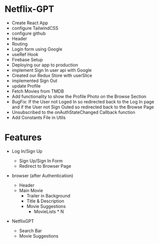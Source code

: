 # Netflix-GPT
- Create React App
- configure TailwindCSS
- configure github
- Header
- Routing
- Login form using Google
- useRef Hook
- Firebase Setup
- Deploying our app to production
- implement Sign In user api with Google
- Created our Redux Store with userSlice
- implemented Sign Out
- update Profile
- Fetch Movies from TMDB
- Add functionality to show the Profile Photo on the Browse Section
- BugFix: If the User not Loged In so redirected back to the Log In page and if the User not Sign Outed so redirected back to the Browse Page
- Unsubscribed to the onAuthStateChanged Callback function
- Add Constants File in Utils


# Features
- Log In/Sign Up
     - Sign Up/Sign In Form
     - Redirect to Browser Page

- browser (after Authentication)
     - Header
     - Main Movie
        - Trailer in Background
        - Title & Description
        - Movie Suggestions
           - MovieLists * N

- NetflixGPT
     - Search Bar
     - Movie Suggestions